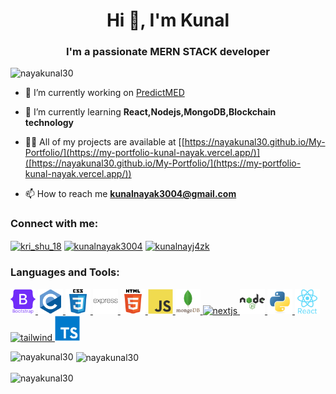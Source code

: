 <h1 align="center">Hi 👋, I'm Kunal </h1>
<h3 align="center">I'm a passionate MERN STACK developer</h3>

<p align="left"> <img src="https://komarev.com/ghpvc/?username=nayakunal30&label=Profile%20views&color=0e75b6&style=flat" alt="nayakunal30" /> </p>


- 🔭 I’m currently working on [PredictMED]([https://tech-chalk.vercel.app/](https://nayakunal30.github.io/PredictMED/))

- 🌱 I’m currently learning **React,Nodejs,MongoDB,Blockchain technology**

- 👨‍💻 All of my projects are available at [[https://nayakunal30.github.io/My-Portfolio/](https://my-portfolio-kunal-nayak.vercel.app/)]([https://nayakunal30.github.io/My-Portfolio/](https://my-portfolio-kunal-nayak.vercel.app/))

- 📫 How to reach me **kunalnayak3004@gmail.com**

<h3 align="left">Connect with me:</h3>
<p align="left">
<a href="https://instagram.com/kri_shu_18" target="blank"><img align="center" src="https://raw.githubusercontent.com/rahuldkjain/github-profile-readme-generator/master/src/images/icons/Social/instagram.svg" alt="kri_shu_18" height="30" width="40" /></a>
<a href="https://www.leetcode.com/kunalnayak3004" target="blank"><img align="center" src="https://raw.githubusercontent.com/rahuldkjain/github-profile-readme-generator/master/src/images/icons/Social/leet-code.svg" alt="kunalnayak3004" height="30" width="40" /></a>
<a href="https://auth.geeksforgeeks.org/user/kunalnayj4zk" target="blank"><img align="center" src="https://raw.githubusercontent.com/rahuldkjain/github-profile-readme-generator/master/src/images/icons/Social/geeks-for-geeks.svg" alt="kunalnayj4zk" height="30" width="40" /></a>
</p>

<h3 align="left">Languages and Tools:</h3>
<p align="left"> <a href="https://getbootstrap.com" target="_blank" rel="noreferrer"> <img src="https://raw.githubusercontent.com/devicons/devicon/master/icons/bootstrap/bootstrap-plain-wordmark.svg" alt="bootstrap" width="40" height="40"/> </a> <a href="https://www.cprogramming.com/" target="_blank" rel="noreferrer"> <img src="https://raw.githubusercontent.com/devicons/devicon/master/icons/c/c-original.svg" alt="c" width="40" height="40"/> </a> <a href="https://www.w3schools.com/css/" target="_blank" rel="noreferrer"> <img src="https://raw.githubusercontent.com/devicons/devicon/master/icons/css3/css3-original-wordmark.svg" alt="css3" width="40" height="40"/> </a> <a href="https://expressjs.com" target="_blank" rel="noreferrer"> <img src="https://raw.githubusercontent.com/devicons/devicon/master/icons/express/express-original-wordmark.svg" alt="express" width="40" height="40"/> </a> <a href="https://www.w3.org/html/" target="_blank" rel="noreferrer"> <img src="https://raw.githubusercontent.com/devicons/devicon/master/icons/html5/html5-original-wordmark.svg" alt="html5" width="40" height="40"/> </a> <a href="https://developer.mozilla.org/en-US/docs/Web/JavaScript" target="_blank" rel="noreferrer"> <img src="https://raw.githubusercontent.com/devicons/devicon/master/icons/javascript/javascript-original.svg" alt="javascript" width="40" height="40"/> </a> <a href="https://www.mongodb.com/" target="_blank" rel="noreferrer"> <img src="https://raw.githubusercontent.com/devicons/devicon/master/icons/mongodb/mongodb-original-wordmark.svg" alt="mongodb" width="40" height="40"/> </a> <a href="https://nextjs.org/" target="_blank" rel="noreferrer"> <img src="https://cdn.worldvectorlogo.com/logos/nextjs-2.svg" alt="nextjs" width="40" height="40"/> </a> <a href="https://nodejs.org" target="_blank" rel="noreferrer"> <img src="https://raw.githubusercontent.com/devicons/devicon/master/icons/nodejs/nodejs-original-wordmark.svg" alt="nodejs" width="40" height="40"/> </a> <a href="https://www.python.org" target="_blank" rel="noreferrer"> <img src="https://raw.githubusercontent.com/devicons/devicon/master/icons/python/python-original.svg" alt="python" width="40" height="40"/> </a> <a href="https://reactjs.org/" target="_blank" rel="noreferrer"> <img src="https://raw.githubusercontent.com/devicons/devicon/master/icons/react/react-original-wordmark.svg" alt="react" width="40" height="40"/> </a> <a href="https://tailwindcss.com/" target="_blank" rel="noreferrer"> <img src="https://www.vectorlogo.zone/logos/tailwindcss/tailwindcss-icon.svg" alt="tailwind" width="40" height="40"/> </a> <a href="https://www.typescriptlang.org/" target="_blank" rel="noreferrer"> <img src="https://raw.githubusercontent.com/devicons/devicon/master/icons/typescript/typescript-original.svg" alt="typescript" width="40" height="40"/> </a> </p>

<p><img align="left" src="https://github-readme-stats.vercel.app/api/top-langs?username=nayakunal30&show_icons=true&locale=en&layout=compact" alt="nayakunal30" /></p>

<p>&nbsp;<img align="center" src="https://github-readme-stats.vercel.app/api?username=nayakunal30&show_icons=true&locale=en" alt="nayakunal30" /></p>

<p><img align="center" src="https://github-readme-streak-stats.herokuapp.com/?user=nayakunal30&" alt="nayakunal30" /></p>
